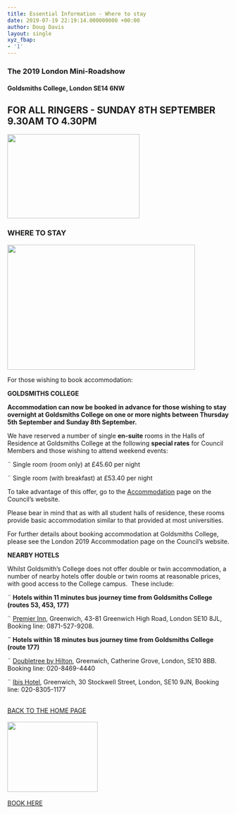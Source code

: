 ```yaml
---
title: Essential Information - Where to stay
date: 2019-07-19 22:19:14.000000000 +00:00
author: Doug Davis
layout: single
xyz_fbap:
- '1'
---
```

### The 2019 London Mini-Roadshow

#### Goldsmiths College, London SE14 6NW

## FOR ALL RINGERS - SUNDAY 8TH SEPTEMBER 9.30AM TO 4.30PM

<img loading="lazy" width="300" height="191" src="https://cccbr.org.uk/wp-content/uploads/2019/05/london2019_logo-300x191.jpg" alt="" srcset="https://cccbr.org.uk/wp-content/uploads/2019/05/london2019_logo-300x191.jpg 300w, https://cccbr.org.uk/wp-content/uploads/2019/05/london2019_logo.jpg 540w" sizes="(max-width: 300px) 100vw, 300px" /> 

### WHERE TO STAY

<img loading="lazy" width="426" height="284" src="https://cccbr.org.uk/wp-content/uploads/2019/07/loring_hall.jpg" alt="" srcset="https://cccbr.org.uk/wp-content/uploads/2019/07/loring_hall.jpg 426w, https://cccbr.org.uk/wp-content/uploads/2019/07/loring_hall-300x200.jpg 300w" sizes="(max-width: 426px) 100vw, 426px" /> 

For those wishing to book accommodation:

**GOLDSMITHS COLLEGE**

**Accommodation can now be booked in advance for those wishing to stay overnight at Goldsmiths College on one or more nights between Thursday 5th September and Sunday 8th September.**

We have reserved a number of single **en-suite** rooms in the Halls of Residence at Goldsmiths College at the following **special rates** for Council Members and those wishing to attend weekend events:

¨ Single room (room only) at £45.60 per night

¨ Single room (with breakfast) at £53.40 per night

To take advantage of this offer, go to the [Accommodation](/about/annual-meetings/2019-meeting/accommodation/) page on the Council’s website.  

Please bear in mind that as with all student halls of residence, these rooms provide basic accommodation similar to that provided at most universities.

For further details about booking accommodation at Goldsmiths College, please see the London 2019 Accommodation page on the Council’s website.

**NEARBY HOTELS**

Whilst Goldsmith’s College does not offer double or twin accommodation, a number of nearby hotels offer double or twin rooms at reasonable prices, with good access to the College campus.  These include:

¨ **Hotels within 11 minutes bus journey time from Goldsmiths College (routes 53, 453, 177)**

¨ <a href="https://www.premierinn.com/gb/en/hotels/england/greater-london/london/london-greenwich.html" target="_blank" rel="noopener noreferrer">Premier Inn</a>, Greenwich, 43-81 Greenwich High Road, London SE10 8JL, Booking line: 0871-527-9208.

**¨ Hotels within 18 minutes bus journey time from Goldsmiths College (route 177)**

¨ <a href="https://doubletree3.hilton.com/en/hotels/united-kingdom/doubletree-by-hilton-london-greenwich-LONGWDI/index.html" target="_blank" rel="noopener noreferrer">Doubletree by Hilton</a>, Greenwich, Catherine Grove, London, SE10 8BB. Booking line: 020-8469-4440

¨ <a href="https://www.accorhotels.com/gb/hotel-0975-ibis-london-greenwich/index.shtml" target="_blank" rel="noopener noreferrer">Ibis Hotel</a>, Greenwich, 30 Stockwell Street, London, SE10 9JN, Booking line: 020-8305-1177

<a href="/about/annual-meetings/2019-meeting/mini-roadshow/" role="button"><br /> BACK TO THE HOME PAGE<br /> </a>  
<img loading="lazy" width="205" height="159" src="https://cccbr.org.uk/wp-content/uploads/2019/07/reserve.jpg" alt="" />  
<a href="https://events./product/annual-meeting-2019/" target="_blank" role="button" rel="noopener noreferrer"><br /> BOOK HERE<br /> </a>
